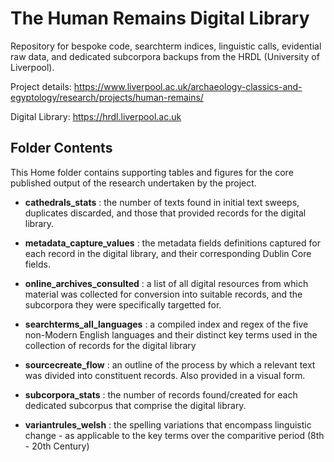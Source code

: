 # The Human Remains Digital Library
Repository for bespoke code, searchterm indices, linguistic calls, evidential raw data, and dedicated subcorpora backups from the HRDL (University of Liverpool).

Project details: https://www.liverpool.ac.uk/archaeology-classics-and-egyptology/research/projects/human-remains/

Digital Library: https://hrdl.liverpool.ac.uk


## Folder Contents
This Home folder contains supporting tables and figures for the core published output of the research undertaken by the project.

- **cathedrals_stats** : the number of texts found in initial text sweeps, duplicates discarded, and those that provided records for the digital library.

- **metadata_capture_values** : the metadata fields definitions captured for each record in the digital library, and their corresponding Dublin Core fields.

- **online_archives_consulted** : a list of all digital resources from which material was collected for conversion into suitable records, and the subcorpora they were specifically targetted for.

- **searchterms_all_languages** : a compiled index and regex of the five non-Modern English languages and their distinct key terms used in the collection of records for the digital library

- **sourcecreate_flow** : an outline of the process by which a relevant text was divided into constituent records. Also provided in a visual form.

- **subcorpora_stats** : the number of records found/created for each dedicated subcorpus that comprise the digital library.

- **variantrules_welsh** : the spelling variations that encompass linguistic change - as applicable to the key terms over the comparitive period (8th - 20th Century)
